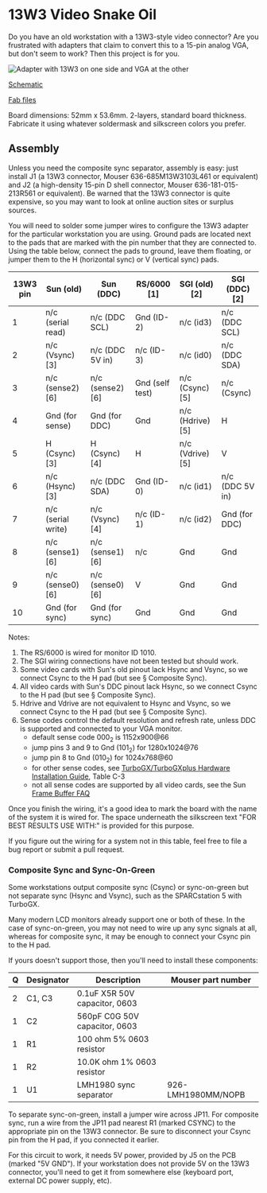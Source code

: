 # 13W3 Video Snake Oil

Do you have an old workstation with a 13W3-style video connector? Are you frustrated with adapters that claim to convert this to a 15-pin analog VGA, but don't seem to work? Then this project is for you.

![Adapter with 13W3 on one side and VGA at the other](https://github.com/schlae/13W3/blob/main/13W3.jpg)

[Schematic](https://github.com/schlae/13W3/blob/main/13W3.pdf)

[Fab files](https://github.com/schlae/13W3/blob/main/fab/13W3_Rev1.zip)


Board dimensions: 52mm x 53.6mm. 2-layers, standard board thickness. Fabricate it using whatever soldermask and silkscreen colors you prefer.

## Assembly

Unless you need the composite sync separator, assembly is easy: just install J1 (a 13W3 connector, Mouser 636-685M13W3103L461 or equivalent) and J2 (a high-density 15-pin D shell connector, Mouser 636-181-015-213R561 or equivalent). Be warned that the 13W3 connector is quite expensive, so you may want to look at online auction sites or surplus sources.

You will need to solder some jumper wires to configure the 13W3 adapter for the particular workstation you are using. Ground pads are located next to the pads that are marked with the pin number that they are connected to. Using the table below, connect the pads to ground, leave them floating, or jumper them to the H (horizontal sync) or V (vertical sync) pads.

| 13W3 pin | Sun (old)          | Sun (DDC)        | RS/6000 [1]     | SGI (old) [2]    | SGI (DDC) [2]   |
|----------|--------------------|------------------|-----------------|------------------|-----------------|
| 1        | n/c (serial read)  | n/c (DDC SCL)    | Gnd (ID-2)      | n/c (id3)        | n/c (DDC SCL)   |
| 2        | n/c (Vsync) [3]    | n/c (DDC 5V in)  | n/c (ID-3)      | n/c (id0)        | n/c (DDC SDA)   |
| 3        | n/c (sense2) [6]   | n/c (sense2) [6] | Gnd (self test) | n/c (Csync)  [5] | n/c (Csync)     |
| 4        | Gnd (for sense)    | Gnd (for DDC)    | Gnd             | n/c (Hdrive) [5] | H               |
| 5        | H (Csync) [3]      | H (Csync) [4]    | H               | n/c (Vdrive) [5] | V               |
| 6        | n/c (Hsync) [3]    | n/c (DDC SDA)    | Gnd (ID-0)      | n/c (id1)        | n/c (DDC 5V in) |
| 7        | n/c (serial write) | n/c (Vsync) [4]  | n/c (ID-1)      | n/c (id2)        | Gnd (for DDC)   |
| 8        | n/c (sense1) [6]   | n/c (sense1) [6] | n/c             | Gnd              | Gnd             |
| 9        | n/c (sense0) [6]   | n/c (sense0) [6] | V               | Gnd              | Gnd             |
| 10       | Gnd (for sync)     | Gnd (for sync)   | Gnd             | Gnd              | Gnd             |

Notes:
1. The RS/6000 is wired for monitor ID 1010.
2. The SGI wiring connections have not been tested but should work.
3. Some video cards with Sun's old pinout lack Hsync and Vsync, so we connect Csync to the H pad (but see § Composite Sync).
4. All video cards with Sun's DDC pinout lack Hsync, so we connect Csync to the H pad (but see § Composite Sync).
5. Hdrive and Vdrive are not equivalent to Hsync and Vsync, so we connect Csync to the H pad (but see § Composite Sync).
6. Sense codes control the default resolution and refresh rate, unless DDC is supported and connected to your VGA monitor.
    * default sense code 000<sub>2</sub> is 1152x900@66
    * jump pins 3 and 9 to Gnd (101<sub>2</sub>) for 1280x1024@76
    * jump pin 8 to Gnd (010<sub>2</sub>) for 1024x768@60
    * for other sense codes, see [TurboGX/TurboGXplus Hardware Installation Guide](https://docs.oracle.com/cd/E19957-01/801-5399-10/801-5399-10.pdf), Table C-3
    * not all sense codes are supported by all video cards, see the Sun [Frame Buffer FAQ](http://www.sunhelp.org/faq/FrameBuffer.html#5)

Once you finish the wiring, it's a good idea to mark the board with the name of the system it is wired for. The space underneath the silkscreen text "FOR BEST RESULTS USE WITH:" is provided for this purpose.

If you figure out the wiring for a system not in this table, feel free to file a bug report or submit a pull request.

### Composite Sync and Sync-On-Green

Some workstations output composite sync (Csync) or sync-on-green but not separate sync (Hsync and Vsync), such as the SPARCstation 5 with TurboGX.

Many modern LCD monitors already support one or both of these. In the case of sync-on-green, you may not need to wire up any sync signals at all, whereas for composite sync, it may be enough to connect your Csync pin to the H pad.

If yours doesn't support those, then you'll need to install these components:

| Q | Designator | Description | Mouser part number |
|---|------------|-------------|--------------------|
| 2 | C1, C3     | 0.1uF X5R 50V capacitor, 0603 | |
| 1 | C2 | 560pF C0G 50V capacitor, 0603 | |
| 1 | R1 | 100 ohm 5% 0603 resistor | |
| 1 | R2 | 10.0K ohm 1% 0603 resistor | |
| 1 | U1 | LMH1980 sync separator | 926-LMH1980MM/NOPB |

To separate sync-on-green, install a jumper wire across JP11. For composite sync, run a wire from the JP11 pad nearest R1 (marked CSYNC) to the appropriate pin on the 13W3 connector. Be sure to disconnect your Csync pin from the H pad, if you connected it earlier.

For this circuit to work, it needs 5V power, provided by J5 on the PCB (marked "5V GND"). If your workstation does not provide 5V on the 13W3 connector, you'll need to get it from somewhere else (keyboard port, external DC power supply, etc).
